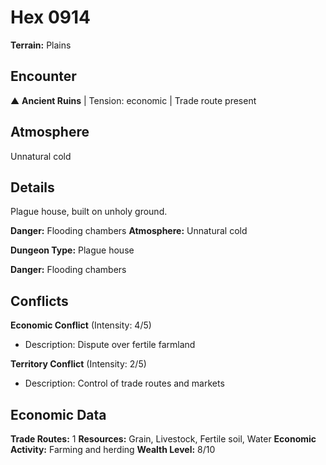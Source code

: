 # Hex 0914

**Terrain:** Plains

## Encounter
▲ **Ancient Ruins** | Tension: economic | Trade route present

## Atmosphere
Unnatural cold

## Details
Plague house, built on unholy ground.

**Danger:** Flooding chambers
**Atmosphere:** Unnatural cold



**Dungeon Type:** Plague house

**Danger:** Flooding chambers

## Conflicts
**Economic Conflict** (Intensity: 4/5)
- Description: Dispute over fertile farmland

**Territory Conflict** (Intensity: 2/5)
- Description: Control of trade routes and markets

## Economic Data
**Trade Routes:** 1
**Resources:** Grain, Livestock, Fertile soil, Water
**Economic Activity:** Farming and herding
**Wealth Level:** 8/10
